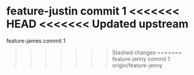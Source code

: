 feature-justin commit 1
<<<<<<< HEAD
<<<<<<< Updated upstream
=======
feature-james commit 1
>>>>>>> Stashed changes
=======
feature-jenny commit 1
>>>>>>> origin/feature-jenny
